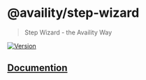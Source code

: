 # @availity/step-wizard

> Step Wizard - the Availity Way

[![Version](https://img.shields.io/npm/v/@availity/step-wizard.svg?style=for-the-badge)](https://www.npmjs.com/package/@availity/step-wizard)

## [Documention](https://availity.github.io/availity-react/components/step-wizard)
